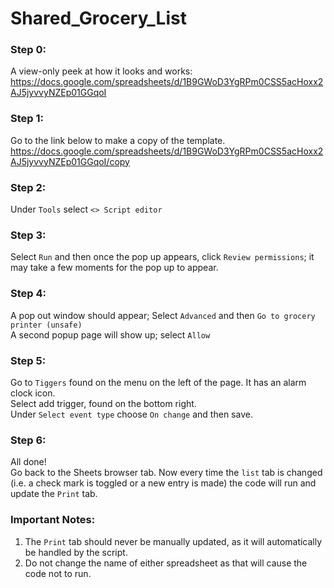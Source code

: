 # Shared_Grocery_List


### Step 0:
A view-only peek at how it looks and works:<br>
https://docs.google.com/spreadsheets/d/1B9GWoD3YgRPm0CSS5acHoxx2AJ5jyvvyNZEp01GGqoI

### Step 1: 
Go to the link below to make a copy of the template.<br>
https://docs.google.com/spreadsheets/d/1B9GWoD3YgRPm0CSS5acHoxx2AJ5jyvvyNZEp01GGqoI/copy  

### Step 2:
Under `Tools` select `<> Script editor`
  
### Step 3:
Select `Run` and then once the pop up appears, click `Review permissions`; it may take a few moments for the pop up to appear. 

### Step 4:
A pop out window should appear; Select `Advanced` and then `Go to grocery printer (unsafe)`
<br>A second popup page will show up; select `Allow`

### Step 5:
Go to `Tiggers` found on the menu on the left of the page. It has an alarm clock icon.
<br>Select add trigger, found on the bottom right.
<br>Under `Select event type` choose `On change` and then save.
  
### Step 6: 
All done!
<br>Go back to the Sheets browser tab. Now every time the `list` tab is changed (i.e. a check mark is toggled or a new entry is made) the code will run and update the `Print` tab.

### Important Notes:
1.	The `Print` tab should never be manually updated, as it will automatically be handled by the script.
2.	Do not change the name of either spreadsheet as that will cause the code not to run.
